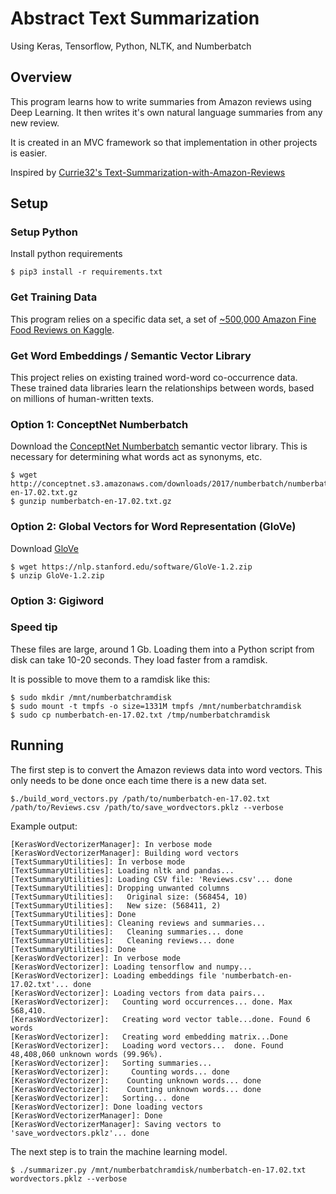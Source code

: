 # Abstract Text Summarization

Using Keras, Tensorflow, Python, NLTK, and Numberbatch

## Overview

This program learns how to write summaries from Amazon reviews using Deep Learning. It then writes it's own natural language summaries from any new review.

It is created in an MVC framework so that implementation in other projects is easier.

Inspired by [Currie32's Text-Summarization-with-Amazon-Reviews](https://github.com/Currie32/Text-Summarization-with-Amazon-Reviews/blob/master/summarize_reviews.py)

## Setup

### Setup Python

Install python requirements

```
$ pip3 install -r requirements.txt
```

### Get Training Data

This program relies on a specific data set, a set of [~500,000 Amazon Fine Food Reviews on Kaggle](https://www.kaggle.com/snap/amazon-fine-food-reviews).


### Get Word Embeddings / Semantic Vector Library

This project relies on existing trained word-word co-occurrence data. These trained data libraries learn the relationships between words, based on millions of human-written texts. 

### Option 1: ConceptNet Numberbatch

Download the [ConceptNet Numberbatch](https://github.com/commonsense/) semantic vector library. This is necessary for determining what words act as synonyms, etc.

```
$ wget http://conceptnet.s3.amazonaws.com/downloads/2017/numberbatch/numberbatch-en-17.02.txt.gz
$ gunzip numberbatch-en-17.02.txt.gz
```

### Option 2: Global Vectors for Word Representation (GloVe)

Download [GloVe](https://nlp.stanford.edu/projects/glove/)

```
$ wget https://nlp.stanford.edu/software/GloVe-1.2.zip
$ unzip GloVe-1.2.zip
```

### Option 3: Gigiword

### Speed tip

These files are large, around 1 Gb. Loading them into a Python script from disk can take 10-20 seconds. They load faster from a ramdisk.

It is possible to move them to a ramdisk like this:

```
$ sudo mkdir /mnt/numberbatchramdisk
$ sudo mount -t tmpfs -o size=1331M tmpfs /mnt/numberbatchramdisk
$ sudo cp numberbatch-en-17.02.txt /tmp/numberbatchramdisk
```

## Running

The first step is to convert the Amazon reviews data into word vectors. This only needs to be done once each time there is a new data set.

```
$./build_word_vectors.py /path/to/numberbatch-en-17.02.txt /path/to/Reviews.csv /path/to/save_wordvectors.pklz --verbose
```

Example output:

```
[KerasWordVectorizerManager]: In verbose mode
[KerasWordVectorizerManager]: Building word vectors
[TextSummaryUtilities]: In verbose mode
[TextSummaryUtilities]: Loading nltk and pandas...
[TextSummaryUtilities]: Loading CSV file: 'Reviews.csv'... done
[TextSummaryUtilities]: Dropping unwanted columns
[TextSummaryUtilities]:   Original size: (568454, 10)
[TextSummaryUtilities]:   New size: (568411, 2)
[TextSummaryUtilities]: Done
[TextSummaryUtilities]: Cleaning reviews and summaries...
[TextSummaryUtilities]:   Cleaning summaries... done
[TextSummaryUtilities]:   Cleaning reviews... done
[TextSummaryUtilities]: Done
[KerasWordVectorizer]: In verbose mode
[KerasWordVectorizer]: Loading tensorflow and numpy...
[KerasWordVectorizer]: Loading embeddings file 'numberbatch-en-17.02.txt'... done
[KerasWordVectorizer]: Loading vectors from data pairs...
[KerasWordVectorizer]:   Counting word occurrences... done. Max 568,410.
[KerasWordVectorizer]:   Creating word vector table...done. Found 6 words
[KerasWordVectorizer]:   Creating word embedding matrix...Done
[KerasWordVectorizer]:   Loading word vectors...  done. Found 48,408,060 unknown words (99.96%).
[KerasWordVectorizer]:   Sorting summaries... 
[KerasWordVectorizer]:     Counting words... done
[KerasWordVectorizer]:    Counting unknown words... done
[KerasWordVectorizer]:    Counting unknown words... done
[KerasWordVectorizer]:   Sorting... done
[KerasWordVectorizer]: Done loading vectors
[KerasWordVectorizerManager]: Done
[KerasWordVectorizerManager]: Saving vectors to 'save_wordvectors.pklz'... done
```

The next step is to train the machine learning model.

```
$ ./summarizer.py /mnt/numberbatchramdisk/numberbatch-en-17.02.txt wordvectors.pklz --verbose
```